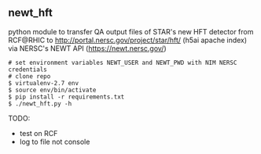 newt_hft
--------

python module to transfer QA output files of STAR's new HFT detector from
RCF@RHIC to http://portal.nersc.gov/project/star/hft/ (h5ai apache index) via
NERSC's NEWT API (https://newt.nersc.gov/)

```
# set environment variables NEWT_USER and NEWT_PWD with NIM NERSC credentials
# clone repo
$ virtualenv-2.7 env
$ source env/bin/activate
$ pip install -r requirements.txt
$ ./newt_hft.py -h
```

TODO:

- test on RCF
- log to file not console
